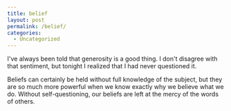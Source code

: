 ```yaml
---
title: belief
layout: post
permalink: /belief/
categories:
  - Uncategorized
---
```

I've always been told that generosity is a good thing. I don't disagree with that sentiment, but tonight I realized that I had never questioned it.
 
Beliefs can certainly be held without full knowledge of the subject, but they are so much more powerful when we know exactly why we believe what we do. Without self-questioning, our beliefs are left at the mercy of the words of others.
